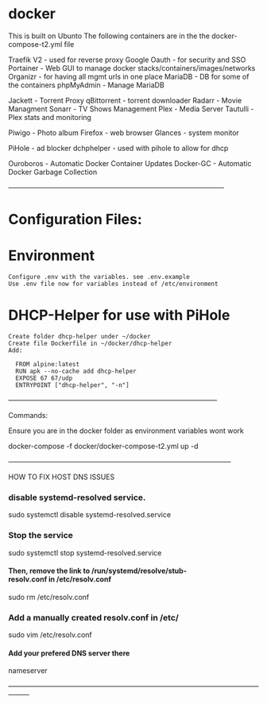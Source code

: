 # docker

This is built on Ubunto
The following containers are in the the docker-compose-t2.yml file

Traefik V2 - used for reverse proxy
Google Oauth - for security and SSO
Portainer - Web GUI to manage docker stacks/containers/images/networks
Organizr - for having all mgmt urls in one place
MariaDB - DB for some of the containers
phpMyAdmin - Manage MariaDB

Jackett - Torrent Proxy
qBittorrent - torrent downloader
Radarr - Movie Managment
Sonarr - TV Shows Management
Plex - Media Server
Tautulli - Plex stats and monitoring

Piwigo - Photo album
Firefox - web browser
Glances - system monitor

PiHole - ad blocker
dchphelper - used with pihole to allow for dhcp

Ouroboros - Automatic Docker Container Updates
Docker-GC - Automatic Docker Garbage Collection

———————————————————————————————
# Configuration Files:
  # Environment

    Configure .env with the variables. see .env.example
    Use .env file now for variables instead of /etc/environment

  # DHCP-Helper for use with PiHole

    Create folder dhcp-helper under ~/docker
    Create file Dockerfile in ~/docker/dhcp-helper
    Add:
    
      FROM alpine:latest
      RUN apk --no-cache add dhcp-helper
      EXPOSE 67 67/udp
      ENTRYPOINT ["dhcp-helper", "-n"]


——————————————————————————————

Commands:

Ensure you are in the docker folder as environment variables wont work

docker-compose -f docker/docker-compose-t2.yml up -d

————————————————————————————————

HOW TO FIX HOST DNS ISSUES

### disable systemd-resolved service.
sudo systemctl disable systemd-resolved.service

### Stop the service
sudo systemctl stop systemd-resolved.service

#### Then, remove the link to /run/systemd/resolve/stub-resolv.conf in /etc/resolv.conf
sudo rm /etc/resolv.conf

### Add a manually created resolv.conf in /etc/
sudo vim /etc/resolv.conf

#### Add your prefered DNS server there
nameserver <IP OF HOST>


———————————————————————————————————————

